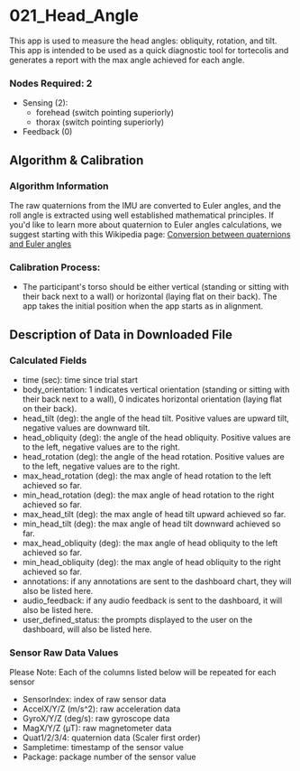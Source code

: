 # 021_Head_Angle
This app is used to measure the head angles: obliquity, rotation, and tilt. This app is intended to be used as a quick diagnostic tool for tortecolis and generates a report with the max angle achieved for each angle.

### Nodes Required: 2 
- Sensing (2): 
  - forehead (switch pointing superiorly)
  - thorax (switch pointing superiorly)
- Feedback (0)
  
## Algorithm & Calibration
### Algorithm Information
The raw quaternions from the IMU are converted to Euler angles, and the roll angle is extracted using well established mathematical principles. If you'd like to learn more about quaternion to Euler angles calculations, we suggest starting with this Wikipedia page: [Conversion between quaternions and Euler angles](https://en.wikipedia.org/wiki/Conversion_between_quaternions_and_Euler_angles)

### Calibration Process:
- The participant's torso should be either vertical (standing or sitting with their back next to a wall) or horizontal (laying flat on their back). The app takes the initial position when the app starts as in alignment.

## Description of Data in Downloaded File
### Calculated Fields
- time (sec): time since trial start
- body_orientation: 1 indicates vertical orientation (standing or sitting with their back next to a wall), 0 indicates horizontal orientation (laying flat on their back).
- head_tilt (deg): the angle of the head tilt. Positive values are upward tilt, negative values are downward tilt.
- head_obliquity (deg): the angle of the head obliquity. Positive values are to the left, negative values are to the right.
- head_rotation (deg): the angle of the head rotation. Positive values are to the left, negative values are to the right.
- max_head_rotation (deg): the max angle of head rotation to the left achieved so far. 
- min_head_rotation (deg): the max angle of head rotation to the right achieved so far. 
- max_head_tilt (deg): the max angle of head tilt upward achieved so far. 
- min_head_tilt (deg): the max angle of head tilt downward achieved so far. 
- max_head_obliquity (deg): the max angle of head obliquity to the left achieved so far. 
- min_head_obliquity (deg): the max angle of head obliquity to the right achieved so far. 
- annotations: if any annotations are sent to the dashboard chart, they will also be listed here.
- audio_feedback: if any audio feedback is sent to the dashboard, it will also be listed here.
- user_defined_status: the prompts displayed to the user on the dashboard, will also be listed here.

### Sensor Raw Data Values 
Please Note: Each of the columns listed below will be repeated for each sensor
- SensorIndex: index of raw sensor data
- AccelX/Y/Z (m/s^2): raw acceleration data
- GyroX/Y/Z (deg/s): raw gyroscope data
- MagX/Y/Z (μT): raw magnetometer data
- Quat1/2/3/4: quaternion data (Scaler first order)
- Sampletime: timestamp of the sensor value
- Package: package number of the sensor value
